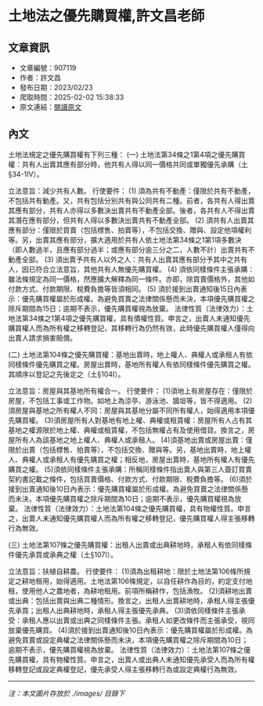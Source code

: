 # 土地法之優先購買權,許文昌老師

## 文章資訊
- 文章編號：907119
- 作者：許文昌
- 發布日期：2023/02/23
- 爬取時間：2025-02-02 15:38:33
- 原文連結：[閱讀原文](https://real-estate.get.com.tw/Columns/detail.aspx?no=907119)

## 內文
土地法規定之優先購買權有下列三種：
(一)	土地法第34條之1第4項之優先購買權：共有人出賣其應有部分時，他共有人得以同一價格共同或單獨優先承購（土§34-1Ⅳ）。

立法意旨：減少共有人數。
行使要件： (1)	須為共有不動產：僅限於共有不動產，不包括共有動產。又，共有包括分別共有與公同共有二種。前者，各共有人得出賣其應有部分，共有人亦得以多數決出賣共有不動產全部。後者，各共有人不得出賣其潛在應有部分，但共有人得以多數決出賣共有不動產全部。 (2)	須共有人出賣其應有部分：僅限於買賣（包括標售、拍賣等），不包括交換、贈與、設定他項權利等。另，出賣其應有部分，擴大適用於共有人依土地法第34條之1第1項多數決（即人數過半，且應有部分過半；或應有部分逾三分之二，人數不計）出賣共有不動產全部。 (3)	須出賣予共有人以外之人：共有人出賣其應有部分予其中之共有人，因已符合立法意旨，其他共有人無優先購買權。 (4)	須依同樣條件主張承購：雖法條規定為同一價格，然應擴大解釋為同一條件。亦即，除買賣價格外，其他如付款方式、付款期限、稅費負擔等皆須相同。 (5)	須於接到出賣通知後15日內表示：優先購買權屬於形成權。為避免買賣之法律關係懸而未決，本項優先購買權之除斥期間為15日；逾期不表示，優先購買權視為放棄。 
法律性質（法律效力）：土地法第34條之1第4項之優先購買權，具有債權性質。申言之，出賣人未通知優先購買權人而為所有權之移轉登記，其移轉行為仍然有效，此時優先購買權人僅得向出賣人請求損害賠償。

(二)	土地法第104條之優先購買權：基地出賣時，地上權人、典權人或承租人有依同樣條件優先購買之權。房屋出賣時，基地所有權人有依同樣條件優先購買之權。其順序以登記之先後定之（土§104Ⅰ）。

立法意旨：房屋與其基地所有權合一。
行使要件： (1)須地上有房屋存在：僅限於房屋，不包括工事或工作物。如地上為涼亭、游泳池、牆垣等，皆不得適用。 (2)須房屋與基地之所有權人不同：房屋與其基地分屬不同所有權人，始得適用本項優先購買權。 (3)須房屋所有人對基地有地上權、典權或租賃權：房屋所有人占有其基地之權源限於地上權、典權或租賃權，不包括無權占有及使用借貸。換言之，房屋所有人為該基地之地上權人、典權人或承租人。 (4)須基地出賣或房屋出賣：僅限於出賣（包括標售、拍賣等），不包括交換、贈與等。另，基地出賣時，地上權人、典權人或承租人有優先購買之權；相反地，房屋出賣時，基地所有權人有優先購買之權。 (5)須依同樣條件主張承購：所稱同樣條件指出賣人與第三人簽訂買賣契約書記載之條件，包括買賣價格、付款方式、付款期限、稅費負擔等。 (6)須於接到出賣通知後10日內表示：優先購買權屬於形成權。為避免買賣之法律關係懸而未決，本項優先購買權之除斥期間為10日；逾期不表示，優先購買權視為放棄。
法律性質（法律效力）：土地法第104條之優先購買權，具有物權性質。申言之，出賣人未通知優先購買權人而為所有權之移轉登記，優先購買權人得主張移轉行為無效。

(三)	土地法第107條之優先購買權：出租人出賣或出典耕地時，承租人有依同樣條件優先承買或承典之權（土§107Ⅰ）。

立法意旨：扶植自耕農。
行使要件： (1)須為出租耕地：限於土地法第106條所規定之耕地租用，始得適用。土地法第106條規定，以自任耕作為目的，約定支付地租，使用他人之農地者，為耕地租用。前項所稱耕作，包括漁牧。 (2)須耕地出賣或出典：包括出賣與出典二種情形。換言之，出租人出賣耕地時，承租人得主張優先承買；出租人出典耕地時，承租人得主張優先承典。 (3)須依同樣條件主張承受：承租人應以出賣或出典之同樣條件主張。承租人如更改條件而主張承受，視同放棄優先購買。 (4)須於接到出賣通知後10日內表示：優先購買權屬於形成權。為避免買賣或設定典權之法律關係懸而未決，本項優先購買權之除斥期間為10日；逾期不表示，優先購買權視為放棄。
法律性質（法律效力）：土地法第107條之優先購買權，具有物權性質。申言之，出賣人或出典人未通知優先承受人而為所有權移轉登記或設定典權登記，優先承受人得主張移轉行為或設定典權行為無效。

---
*注：本文圖片存放於 ./images/ 目錄下*
